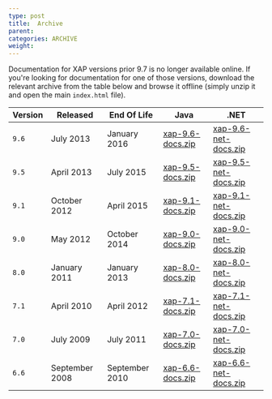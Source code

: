 ```yaml
---
type: post
title:  Archive
parent:
categories: ARCHIVE
weight:
---
```


Documentation for XAP versions prior 9.7 is no longer available online. If you're looking for documentation for one of those versions, download the relevant archive from the table below and browse it offline (simply unzip it and open the main `index.html` file).

Version | Released | End Of Life | Java | .NET 
--------|----------|-------------|------|-----
`9.6`   | July 2013 | January 2016 | [xap-9.6-docs.zip](./archive/xap-9.6-docs.zip) | [xap-9.6-net-docs.zip](./archive/xap-9.6-net-docs.zip)
`9.5`   | April 2013 | July 2015 | [xap-9.5-docs.zip](./archive/xap-9.5-docs.zip) | [xap-9.5-net-docs.zip](./archive/xap-9.5-net-docs.zip)
`9.1`   | October 2012 | April 2015 | [xap-9.1-docs.zip](./archive/xap-9.1-docs.zip) | [xap-9.1-net-docs.zip](./archive/xap-9.1-net-docs.zip)
`9.0`   | May 2012 | October 2014 | [xap-9.0-docs.zip](./archive/xap-9.0-docs.zip) | [xap-9.0-net-docs.zip](./archive/xap-9.0-net-docs.zip)
`8.0`   | January 2011 | January 2013 | [xap-8.0-docs.zip](./archive/xap-8.0-docs.zip) | [xap-8.0-net-docs.zip](./archive/xap-8.0-net-docs.zip)
`7.1`   | April 2010 | April 2012 | [xap-7.1-docs.zip](./archive/xap-7.1-docs.zip) | [xap-7.1-net-docs.zip](./archive/xap-7.1-net-docs.zip)
`7.0`   | July 2009 | July 2011 | [xap-7.0-docs.zip](./archive/xap-7.0-docs.zip) | [xap-7.0-net-docs.zip](./archive/xap-7.0-net-docs.zip)
`6.6`   | September 2008 | September 2010 | [xap-6.6-docs.zip](./archive/xap-6.6-docs.zip) | [xap-6.6-net-docs.zip](./archive/xap-6.6-net-docs.zip)
